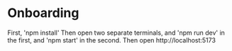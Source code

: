 # Onboarding

First, 'npm install'
Then open two separate terminals, and 'npm run dev' in the first, and 'npm start' in the second.
Then open http://localhost:5173
